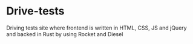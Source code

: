 # Drive-tests
Driving tests site where frontend is written in HTML, CSS, JS and jQuery and backed in Rust by using Rocket and Diesel    

